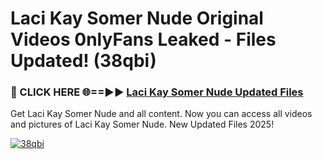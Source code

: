 # Laci Kay Somer Nude Original Videos 0nlyFans Leaked - Files Updated! (38qbi)

<h3>🔴 CLICK HERE 🌐==►► <a href="https://tinyurl.com/5h6xmrr3" rel="nofollow">Laci Kay Somer Nude Updated Files</a></h3>

Get Laci Kay Somer Nude and all content. Now you can access all videos and pictures of Laci Kay Somer Nude. New Updated Files 2025!

[![38qbi](https://i.imgur.com/KVD873Z.gif)](https://tinyurl.com/5h6xmrr3)
